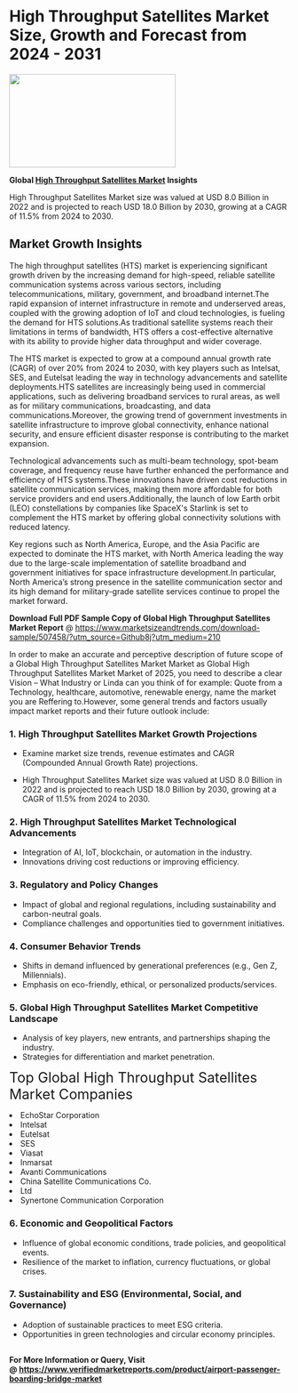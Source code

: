 <H1>High Throughput Satellites Market Size, Growth and Forecast from 2024 - 2031</H1><img class="aligncenter size-medium wp-image-584254" src="https://thirdeyenews.in/wp-content/uploads/2024/09/Global-Market-Research-300x168.jpeg" alt="" width="300" height="168" /><p><strong>Global&nbsp;<a href="https://www.marketsizeandtrends.com/download-sample/507458/?utm_source=Github8j?utm_medium=210">High Throughput Satellites Market</a> Insights</strong></p><p>High Throughput Satellites Market size was valued at USD 8.0 Billion in 2022 and is projected to reach USD 18.0 Billion by 2030, growing at a CAGR of 11.5% from 2024 to 2030.</p><p><h2>Market Growth Insights</h2> <p>The high throughput satellites (HTS) market is experiencing significant growth driven by the increasing demand for high-speed, reliable satellite communication systems across various sectors, including telecommunications, military, government, and broadband internet.The rapid expansion of internet infrastructure in remote and underserved areas, coupled with the growing adoption of IoT and cloud technologies, is fueling the demand for HTS solutions.As traditional satellite systems reach their limitations in terms of bandwidth, HTS offers a cost-effective alternative with its ability to provide higher data throughput and wider coverage.</p> <p>The HTS market is expected to grow at a compound annual growth rate (CAGR) of over 20% from 2024 to 2030, with key players such as Intelsat, SES, and Eutelsat leading the way in technology advancements and satellite deployments.HTS satellites are increasingly being used in commercial applications, such as delivering broadband services to rural areas, as well as for military communications, broadcasting, and data communications.Moreover, the growing trend of government investments in satellite infrastructure to improve global connectivity, enhance national security, and ensure efficient disaster response is contributing to the market expansion.</p> <p>Technological advancements such as multi-beam technology, spot-beam coverage, and frequency reuse have further enhanced the performance and efficiency of HTS systems.These innovations have driven cost reductions in satellite communication services, making them more affordable for both service providers and end users.Additionally, the launch of low Earth orbit (LEO) constellations by companies like SpaceX's Starlink is set to complement the HTS market by offering global connectivity solutions with reduced latency.</p> <p>Key regions such as North America, Europe, and the Asia Pacific are expected to dominate the HTS market, with North America leading the way due to the large-scale implementation of satellite broadband and government initiatives for space infrastructure development.In particular, North America’s strong presence in the satellite communication sector and its high demand for military-grade satellite services continue to propel the market forward.</p> <p><span class=""><strong>Download Full PDF Sample Copy of Global High Throughput Satellites Market Report</strong> @ <a href="https://www.marketsizeandtrends.com/download-sample/507458/?utm_source=Github8j?utm_medium=210" target="_blank">https://www.marketsizeandtrends.com/download-sample/507458/?utm_source=Github8j?utm_medium=210</a></span></p><p>In order to make an accurate and perceptive description of future scope of a Global&nbsp;High Throughput Satellites Market Market as Global&nbsp;High Throughput Satellites Market Market of 2025, you need to describe a clear Vision &ndash; What Industry or Linda can you think of for example: Quote from a Technology, healthcare, automotive, renewable energy, name the market you are Reffering to.However, some general trends and factors usually impact market reports and their future outlook include:</p><h3>1.&nbsp;<strong>High Throughput Satellites Market Growth Projections</strong></h3><ul><li>Examine market size trends, revenue estimates and CAGR (Compounded Annual Growth Rate) projections.</li><li><p>High Throughput Satellites Market size was valued at USD 8.0 Billion in 2022 and is projected to reach USD 18.0 Billion by 2030, growing at a CAGR of 11.5% from 2024 to 2030.</p></li></ul><h3>2.&nbsp;<strong>High Throughput Satellites Market Technological Advancements</strong></h3><ul><li>Integration of AI, IoT, blockchain, or automation in the industry.</li><li>Innovations driving cost reductions or improving efficiency.</li></ul><h3>3.&nbsp;<strong>Regulatory and Policy Changes</strong></h3><ul><li>Impact of global and regional regulations, including sustainability and carbon-neutral goals.</li><li>Compliance challenges and opportunities tied to government initiatives.</li></ul><h3>4.&nbsp;<strong>Consumer Behavior Trends</strong></h3><ul><li>Shifts in demand influenced by generational preferences (e.g., Gen Z, Millennials).</li><li>Emphasis on eco-friendly, ethical, or personalized products/services.</li></ul><h3>5.&nbsp;<strong>Global High Throughput Satellites Market Competitive Landscape</strong></h3><ul><li>Analysis of key players, new entrants, and partnerships shaping the industry.</li><li>Strategies for differentiation and market penetration.</li></ul><p data-pm-slice="1 1 []"><span style="color: inherit; font-family: inherit; font-size: 25px;">Top Global High Throughput Satellites Market Companies</span></p><div class="" data-test-id=""><p><li>EchoStar Corporation</li><li> Intelsat</li><li> Eutelsat</li><li> SES</li><li> Viasat</li><li> Inmarsat</li><li> Avanti Communications</li><li> China Satellite Communications Co.</li><li> Ltd</li><li> Synertone Communication Corporation</li></p></div><h3>6.&nbsp;<strong>Economic and Geopolitical Factors</strong></h3><ul><li>Influence of global economic conditions, trade policies, and geopolitical events.</li><li>Resilience of the market to inflation, currency fluctuations, or global crises.</li></ul><h3>7.&nbsp;<strong>Sustainability and ESG (Environmental, Social, and Governance)</strong></h3><ul><li>Adoption of sustainable practices to meet ESG criteria.</li><li>Opportunities in green technologies and circular economy principles.</li></ul><h2><strong style="font-size: 14px;">For More Information or Query, Visit @&nbsp;</strong><a style="background-color: #ffffff; font-size: 14px;" href="https://www.marketsizeandtrends.com/report/high-throughput-satellites-market/" target="_blank">https://www.verifiedmarketreports.com/product/airport-passenger-boarding-bridge-market</a></h2>